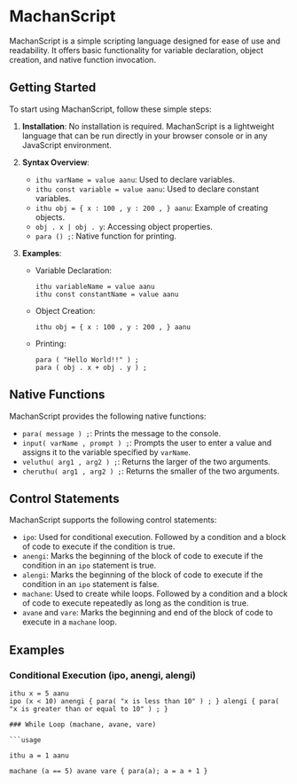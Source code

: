 # MachanScript

MachanScript is a simple scripting language designed for ease of use and readability. It offers basic functionality for variable declaration, object creation, and native function invocation.

## Getting Started

To start using MachanScript, follow these simple steps:

1. **Installation**: No installation is required. MachanScript is a lightweight language that can be run directly in your browser console or in any JavaScript environment.

2. **Syntax Overview**:

   - `ithu varName = value aanu`: Used to declare variables.
   - `ithu const variable = value aanu`: Used to declare constant variables.
   - `ithu obj = { x : 100 , y : 200 , } aanu`: Example of creating objects.
   - `obj . x | obj . y`: Accessing object properties.
   - `para () ;`: Native function for printing.

3. **Examples**:

   - Variable Declaration:

     ```
     ithu variableName = value aanu
     ithu const constantName = value aanu
     ```

   - Object Creation:

     ```
     ithu obj = { x : 100 , y : 200 , } aanu
     ```

   - Printing:
     ```
     para ( "Hello World!!" ) ;
     para ( obj . x + obj . y ) ;
     ```

## Native Functions

MachanScript provides the following native functions:

- `para( message ) ;`: Prints the message to the console.
- `input( varName , prompt ) ;`: Prompts the user to enter a value and assigns it to the variable specified by `varName`.
- `veluthu( arg1 , arg2 ) ;`: Returns the larger of the two arguments.
- `cheruthu( arg1 , arg2 ) ;`: Returns the smaller of the two arguments.

## Control Statements

MachanScript supports the following control statements:

- `ipo`: Used for conditional execution. Followed by a condition and a block of code to execute if the condition is true.
- `anengi`: Marks the beginning of the block of code to execute if the condition in an `ipo` statement is true.
- `alengi`: Marks the beginning of the block of code to execute if the condition in an `ipo` statement is false.
- `machane`: Used to create while loops. Followed by a condition and a block of code to execute repeatedly as long as the condition is true.
- `avane` and `vare`: Marks the beginning and end of the block of code to execute in a `machane` loop.

## Examples

### Conditional Execution (ipo, anengi, alengi)

```usage
ithu x = 5 aanu
ipo (x < 10) anengi { para( "x is less than 10" ) ; } alengi { para( "x is greater than or equal to 10" ) ; }

### While Loop (machane, avane, vare)

```usage

ithu a = 1 aanu

machane (a == 5) avane vare { para(a); a = a + 1 }

